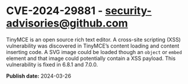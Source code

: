 # CVE-2024-29881 - security-advisories@github.com

TinyMCE is an open source rich text editor.  A cross-site scripting (XSS) vulnerability was discovered in TinyMCE’s content loading and content inserting code. A SVG image could be loaded though an `object` or `embed` element and that image could potentially contain a XSS payload. This vulnerability is fixed in 6.8.1 and 7.0.0.

**Publish date:** 2024-03-26
